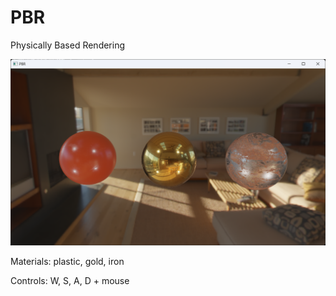 # PBR
Physically Based Rendering

<div align="left">
    <img src="/demo.png" width="600px"</img> 
</div>


Materials: plastic, gold, iron

Controls: W, S, A, D + mouse
